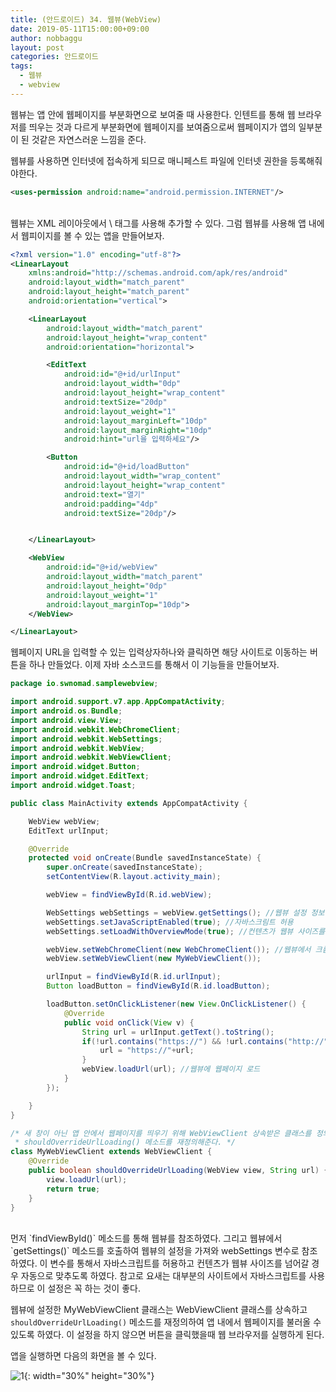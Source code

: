 ```yaml
---
title: (안드로이드) 34. 웹뷰(WebView)
date: 2019-05-11T15:00:00+09:00
author: nobbaggu
layout: post
categories: 안드로이드
tags:
  - 웹뷰
  - webview
---
```


웹뷰는 앱 안에 웹페이지를 부분화면으로 보여줄 때 사용한다. 인텐트를 통해 웹 브라우저를 띄우는 것과 다르게 부분화면에 웹페이지를 보여줌으로써 웹페이지가 앱의 일부분이 된 것같은 자연스러운 느낌을 준다.

웹뷰를 사용하면 인터넷에 접속하게 되므로 매니페스트 파일에 인터넷 권한을 등록해줘야한다.

~~~ xml
<uses-permission android:name="android.permission.INTERNET"/>
~~~

<br>
웹뷰는 XML 레이아웃에서 \<WebView\> 태그를 사용해 추가할 수 있다. 그럼 웹뷰를 사용해 앱 내에서 웹피이지를 볼 수 있는 앱을 만들어보자.

~~~ xml
<?xml version="1.0" encoding="utf-8"?>
<LinearLayout
    xmlns:android="http://schemas.android.com/apk/res/android"
    android:layout_width="match_parent"
    android:layout_height="match_parent"
    android:orientation="vertical">

    <LinearLayout
        android:layout_width="match_parent"
        android:layout_height="wrap_content"
        android:orientation="horizontal">

        <EditText
            android:id="@+id/urlInput"
            android:layout_width="0dp"
            android:layout_height="wrap_content"
            android:textSize="20dp"
            android:layout_weight="1"
            android:layout_marginLeft="10dp"
            android:layout_marginRight="10dp"
            android:hint="url을 입력하세요"/>

        <Button
            android:id="@+id/loadButton"
            android:layout_width="wrap_content"
            android:layout_height="wrap_content"
            android:text="열기"
            android:padding="4dp"
            android:textSize="20dp"/>


    </LinearLayout>

    <WebView
        android:id="@+id/webView"
        android:layout_width="match_parent"
        android:layout_height="0dp"
        android:layout_weight="1"
        android:layout_marginTop="10dp">
    </WebView>

</LinearLayout>
~~~

웹페이지 URL을 입력할 수 있는 입력상자하나와 클릭하면 해당 사이트로 이동하는 버튼을 하나 만들었다. 이제 자바 소스코드를 통해서 이 기능들을 만들어보자.

~~~ java
package io.swnomad.samplewebview;

import android.support.v7.app.AppCompatActivity;
import android.os.Bundle;
import android.view.View;
import android.webkit.WebChromeClient;
import android.webkit.WebSettings;
import android.webkit.WebView;
import android.webkit.WebViewClient;
import android.widget.Button;
import android.widget.EditText;
import android.widget.Toast;

public class MainActivity extends AppCompatActivity {

    WebView webView;
    EditText urlInput;

    @Override
    protected void onCreate(Bundle savedInstanceState) {
        super.onCreate(savedInstanceState);
        setContentView(R.layout.activity_main);

        webView = findViewById(R.id.webView);

        WebSettings webSettings = webView.getSettings(); //웹뷰 설정 정보 가져오기
        webSettings.setJavaScriptEnabled(true); //자바스크림트 허용
        webSettings.setLoadWithOverviewMode(true); //컨텐츠가 웹뷰 사이즈를 넘어갈 경우 스크린 크기에 맞춤

        webView.setWebChromeClient(new WebChromeClient()); //웹뷰에서 크롬 실행 가능하도록 추가
        webView.setWebViewClient(new MyWebViewClient());

        urlInput = findViewById(R.id.urlInput);
        Button loadButton = findViewById(R.id.loadButton);

        loadButton.setOnClickListener(new View.OnClickListener() {
            @Override
            public void onClick(View v) {
                String url = urlInput.getText().toString();
                if(!url.contains("https://") && !url.contains("http://")){
                    url = "https://"+url;
                }
                webView.loadUrl(url); //웹뷰에 웹페이지 로드
            }
        });

    }
}

/* 새 창이 아닌 앱 안에서 웹페이지를 띄우기 위해 WebViewClient 상속받은 클래스를 정의하고
 * shouldOverrideUrlLoading() 메소드를 재정의해준다. */
class MyWebViewClient extends WebViewClient {
    @Override
    public boolean shouldOverrideUrlLoading(WebView view, String url) {
        view.loadUrl(url);
        return true;
    }
}
~~~

<br>
먼저 `findViewById()` 메소드를 통해 웹뷰를 참조하였다. 그리고 웹뷰에서 `getSettings()` 메소드를 호출하여 웹뷰의 설정을 가져와 webSettings 변수로 참조하였다. 이 변수를 통해서 자바스크립트를 허용하고 컨텐츠가 웹뷰 사이즈를 넘어갈 경우 자동으로 맞추도록 하였다. 참고로 요새는 대부분의 사이트에서 자바스크립트를 사용하므로 이 설정은 꼭 하는 것이 좋다.

웹뷰에 설정한 MyWebViewClient 클래스는 WebViewClient 클래스를 상속하고 `shouldOverrideUrlLoading()` 메소드를 재정의하여 앱 내에서 웹페이지를 불러올 수 있도록 하였다. 이 설정을 하지 않으면 버튼을 클릭했을때 웹 브라우저를 실행하게 된다.

앱을 실행하면 다음의 화면을 볼 수 있다.

![1](https://nobbaggu.github.io/images/android/34/1.jpg){: width="30%" height="30%"}